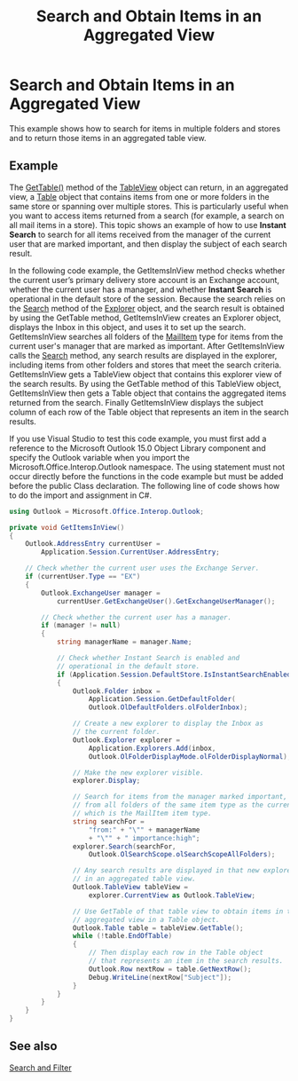 ﻿---
title: 'Search and Obtain Items in an Aggregated View'
TOCTitle: 'Search and Obtain Items in an Aggregated View'
ms:assetid: 1a875dc8-dd52-4e9c-b292-5f6ba3d7a940
ms:mtpsurl: https://msdn.microsoft.com/en-us/library/Ff184592(v=office.15)
ms:contentKeyID: 55119925
ms.date: 07/24/2014
mtps_version: v=office.15


---

# Search and Obtain Items in an Aggregated View

This example shows how to search for items in multiple folders and stores and to return those items in an aggregated table view.

## Example

The [GetTable()](https://msdn.microsoft.com/en-us/library/ff184699\(v=office.15\)) method of the [TableView](https://msdn.microsoft.com/en-us/library/bb608854\(v=office.15\)) object can return, in an aggregated view, a [Table](https://msdn.microsoft.com/en-us/library/bb652856\(v=office.15\)) object that contains items from one or more folders in the same store or spanning over multiple stores. This is particularly useful when you want to access items returned from a search (for example, a search on all mail items in a store). This topic shows an example of how to use **Instant Search** to search for all items received from the manager of the current user that are marked important, and then display the subject of each search result.

In the following code example, the GetItemsInView method checks whether the current user’s primary delivery store account is an Exchange account, whether the current user has a manager, and whether **Instant Search** is operational in the default store of the session. Because the search relies on the [Search](https://msdn.microsoft.com/en-us/library/bb610561\(v=office.15\)) method of the [Explorer](https://msdn.microsoft.com/en-us/library/bb623678\(v=office.15\)) object, and the search result is obtained by using the GetTable method, GetItemsInView creates an Explorer object, displays the Inbox in this object, and uses it to set up the search. GetItemsInView searches all folders of the [MailItem](https://msdn.microsoft.com/en-us/library/bb643865\(v=office.15\)) type for items from the current user's manager that are marked as important. After GetItemsInView calls the [Search](https://msdn.microsoft.com/en-us/library/bb610561\(v=office.15\)) method, any search results are displayed in the explorer, including items from other folders and stores that meet the search criteria. GetItemsInView gets a TableView object that contains this explorer view of the search results. By using the GetTable method of this TableView object, GetItemsInView then gets a Table object that contains the aggregated items returned from the search. Finally GetItemsInView displays the subject column of each row of the Table object that represents an item in the search results.

If you use Visual Studio to test this code example, you must first add a reference to the Microsoft Outlook 15.0 Object Library component and specify the Outlook variable when you import the Microsoft.Office.Interop.Outlook namespace. The using statement must not occur directly before the functions in the code example but must be added before the public Class declaration. The following line of code shows how to do the import and assignment in C\#.

```csharp
using Outlook = Microsoft.Office.Interop.Outlook;
```

```csharp
private void GetItemsInView()
{
    Outlook.AddressEntry currentUser =
        Application.Session.CurrentUser.AddressEntry;

    // Check whether the current user uses the Exchange Server.
    if (currentUser.Type == "EX")
    {
        Outlook.ExchangeUser manager =
            currentUser.GetExchangeUser().GetExchangeUserManager();

        // Check whether the current user has a manager.
        if (manager != null)
        {
            string managerName = manager.Name;

            // Check whether Instant Search is enabled and 
            // operational in the default store.
            if (Application.Session.DefaultStore.IsInstantSearchEnabled)
            {
                Outlook.Folder inbox =
                    Application.Session.GetDefaultFolder(
                    Outlook.OlDefaultFolders.olFolderInbox);

                // Create a new explorer to display the Inbox as
                // the current folder.
                Outlook.Explorer explorer =
                    Application.Explorers.Add(inbox,
                    Outlook.OlFolderDisplayMode.olFolderDisplayNormal);

                // Make the new explorer visible.
                explorer.Display;

                // Search for items from the manager marked important, 
                // from all folders of the same item type as the current folder, 
                // which is the MailItem item type.
                string searchFor =
                    "from:" + "\"" + managerName 
                    + "\"" + " importance:high";
                explorer.Search(searchFor,
                    Outlook.OlSearchScope.olSearchScopeAllFolders);

                // Any search results are displayed in that new explorer
                // in an aggregated table view.
                Outlook.TableView tableView = 
                    explorer.CurrentView as Outlook.TableView;

                // Use GetTable of that table view to obtain items in that
                // aggregated view in a Table object.
                Outlook.Table table = tableView.GetTable();
                while (!table.EndOfTable)
                {
                    // Then display each row in the Table object
                    // that represents an item in the search results.
                    Outlook.Row nextRow = table.GetNextRow();
                    Debug.WriteLine(nextRow["Subject"]);
                }
            }
        }
    }
}
```

## See also



[Search and Filter](search-and-filter.md)

